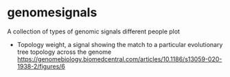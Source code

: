 # genomesignals
A collection of types of genomic signals different people plot

- Topology weight, a signal showing the match to a particular evolutionary tree topology across the genome https://genomebiology.biomedcentral.com/articles/10.1186/s13059-020-1938-2/figures/6
